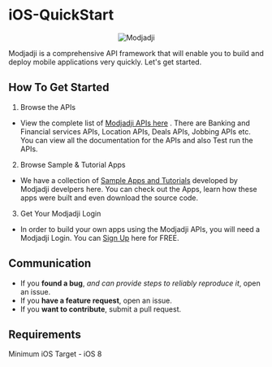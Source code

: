 # iOS-QuickStart

<p align="center" >
  <img src="http://developer.modjadji.org/assets/whitelabel/modjadji/Images/header-logo.png" alt="Modjadji" title="Modjadji">
</p>

Modjadji is a comprehensive API framework that will enable you to build and deploy mobile applications very quickly. Let's get started.

## How To Get Started

1) Browse the APIs

- View the complete list of [Modjadji APIs here](http://developer.modjadji.org/APIs) . There are Banking and Financial services APIs, Location APIs, Deals APIs, Jobbing APIs etc. You can view all the documentation for the APIs and also Test run the APIs.

2) Browse Sample & Tutorial Apps

- We have a collection of [Sample Apps and Tutorials](https://github.com/Modjadji) developed by Modjadji develpers here. You can check out the Apps, learn how these apps were built and even download the source code.

3) Get Your Modjadji Login

- In order to build your own apps using the Modjadji APIs, you will need a Modjadji Login. You can [Sign Up](http://developer.modjadji.org/signup/) here for FREE.


## Communication

- If you **found a bug**, _and can provide steps to reliably reproduce it_, open an issue.
- If you **have a feature request**, open an issue.
- If you **want to contribute**, submit a pull request.


## Requirements

Minimum iOS Target - iOS 8
